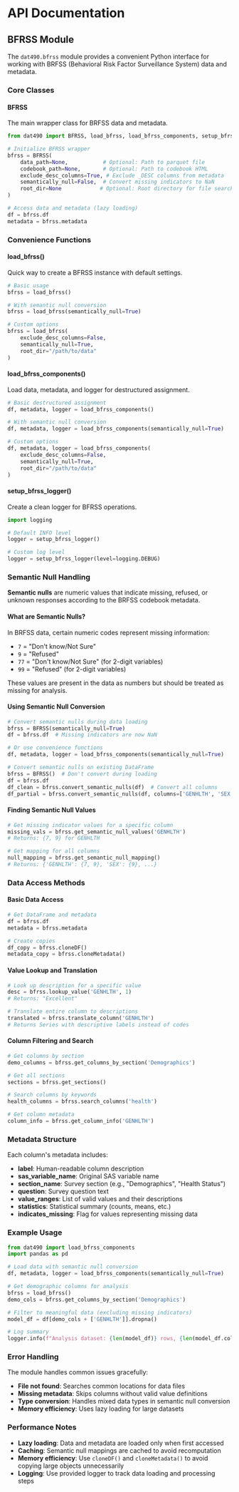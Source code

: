 # API Documentation

## BFRSS Module

The `dat490.bfrss` module provides a convenient Python interface for working with BRFSS (Behavioral Risk Factor Surveillance System) data and metadata.

### Core Classes

#### BFRSS

The main wrapper class for BRFSS data and metadata.

```python
from dat490 import BFRSS, load_bfrss, load_bfrss_components, setup_bfrss_logger

# Initialize BFRSS wrapper
bfrss = BFRSS(
    data_path=None,           # Optional: Path to parquet file
    codebook_path=None,       # Optional: Path to codebook HTML
    exclude_desc_columns=True, # Exclude _DESC columns from metadata
    semantically_null=False,  # Convert missing indicators to NaN
    root_dir=None            # Optional: Root directory for file search
)

# Access data and metadata (lazy loading)
df = bfrss.df
metadata = bfrss.metadata
```

### Convenience Functions

#### load_bfrss()

Quick way to create a BFRSS instance with default settings.

```python
# Basic usage
bfrss = load_bfrss()

# With semantic null conversion
bfrss = load_bfrss(semantically_null=True)

# Custom options
bfrss = load_bfrss(
    exclude_desc_columns=False,
    semantically_null=True,
    root_dir="/path/to/data"
)
```

#### load_bfrss_components()

Load data, metadata, and logger for destructured assignment.

```python
# Basic destructured assignment
df, metadata, logger = load_bfrss_components()

# With semantic null conversion
df, metadata, logger = load_bfrss_components(semantically_null=True)

# Custom options
df, metadata, logger = load_bfrss_components(
    exclude_desc_columns=False,
    semantically_null=True,
    root_dir="/path/to/data"
)
```

#### setup_bfrss_logger()

Create a clean logger for BFRSS operations.

```python
import logging

# Default INFO level
logger = setup_bfrss_logger()

# Custom log level
logger = setup_bfrss_logger(level=logging.DEBUG)
```

### Semantic Null Handling

**Semantic nulls** are numeric values that indicate missing, refused, or unknown responses according to the BRFSS codebook metadata.

#### What are Semantic Nulls?

In BRFSS data, certain numeric codes represent missing information:
- `7` = "Don't know/Not Sure"
- `9` = "Refused"
- `77` = "Don't know/Not Sure" (for 2-digit variables)
- `99` = "Refused" (for 2-digit variables)

These values are present in the data as numbers but should be treated as missing for analysis.

#### Using Semantic Null Conversion

```python
# Convert semantic nulls during data loading
bfrss = BFRSS(semantically_null=True)
df = bfrss.df  # Missing indicators are now NaN

# Or use convenience functions
df, metadata, logger = load_bfrss_components(semantically_null=True)

# Convert semantic nulls on existing DataFrame
bfrss = BFRSS()  # Don't convert during loading
df = bfrss.df
df_clean = bfrss.convert_semantic_nulls(df)  # Convert all columns
df_partial = bfrss.convert_semantic_nulls(df, columns=['GENHLTH', 'SEX'])  # Specific columns
```

#### Finding Semantic Null Values

```python
# Get missing indicator values for a specific column
missing_vals = bfrss.get_semantic_null_values('GENHLTH')
# Returns: {7, 9} for GENHLTH

# Get mapping for all columns
null_mapping = bfrss.get_semantic_null_mapping()
# Returns: {'GENHLTH': {7, 9}, 'SEX': {9}, ...}
```

### Data Access Methods

#### Basic Data Access

```python
# Get DataFrame and metadata
df = bfrss.df
metadata = bfrss.metadata

# Create copies
df_copy = bfrss.cloneDF()
metadata_copy = bfrss.cloneMetadata()
```

#### Value Lookup and Translation

```python
# Look up description for a specific value
desc = bfrss.lookup_value('GENHLTH', 1)
# Returns: "Excellent"

# Translate entire column to descriptions
translated = bfrss.translate_column('GENHLTH')
# Returns Series with descriptive labels instead of codes
```

#### Column Filtering and Search

```python
# Get columns by section
demo_columns = bfrss.get_columns_by_section('Demographics')

# Get all sections
sections = bfrss.get_sections()

# Search columns by keywords
health_columns = bfrss.search_columns('health')

# Get column metadata
column_info = bfrss.get_column_info('GENHLTH')
```

### Metadata Structure

Each column's metadata includes:

- **label**: Human-readable column description
- **sas_variable_name**: Original SAS variable name
- **section_name**: Survey section (e.g., "Demographics", "Health Status")
- **question**: Survey question text
- **value_ranges**: List of valid values and their descriptions
- **statistics**: Statistical summary (counts, means, etc.)
- **indicates_missing**: Flag for values representing missing data

### Example Usage

```python
from dat490 import load_bfrss_components
import pandas as pd

# Load data with semantic null conversion
df, metadata, logger = load_bfrss_components(semantically_null=True)

# Get demographic columns for analysis
bfrss = load_bfrss()
demo_cols = bfrss.get_columns_by_section('Demographics')

# Filter to meaningful data (excluding missing indicators)
model_df = df[demo_cols + ['GENHLTH']].dropna()

# Log summary
logger.info(f"Analysis dataset: {len(model_df)} rows, {len(model_df.columns)} columns")
```

### Error Handling

The module handles common issues gracefully:

- **File not found**: Searches common locations for data files
- **Missing metadata**: Skips columns without valid value definitions
- **Type conversion**: Handles mixed data types in semantic null conversion
- **Memory efficiency**: Uses lazy loading for large datasets

### Performance Notes

- **Lazy loading**: Data and metadata are loaded only when first accessed
- **Caching**: Semantic null mappings are cached to avoid recomputation
- **Memory efficiency**: Use `cloneDF()` and `cloneMetadata()` to avoid copying large objects unnecessarily
- **Logging**: Use provided logger to track data loading and processing steps